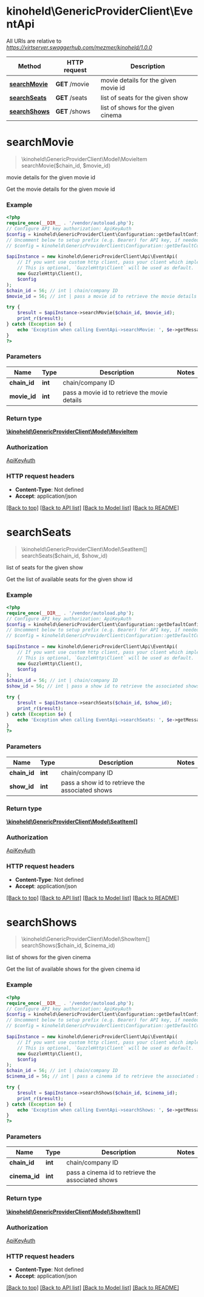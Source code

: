 # kinoheld\GenericProviderClient\EventApi

All URIs are relative to *https://virtserver.swaggerhub.com/mezmer/kinoheld/1.0.0*

Method | HTTP request | Description
------------- | ------------- | -------------
[**searchMovie**](EventApi.md#searchMovie) | **GET** /movie | movie details for the given movie id
[**searchSeats**](EventApi.md#searchSeats) | **GET** /seats | list of seats for the given show
[**searchShows**](EventApi.md#searchShows) | **GET** /shows | list of shows for the given cinema

# **searchMovie**
> \kinoheld\GenericProviderClient\Model\MovieItem searchMovie($chain_id, $movie_id)

movie details for the given movie id

Get the movie details for the given movie id

### Example
```php
<?php
require_once(__DIR__ . '/vendor/autoload.php');
// Configure API key authorization: ApiKeyAuth
$config = kinoheld\GenericProviderClient\Configuration::getDefaultConfiguration()->setApiKey('apiKey', 'YOUR_API_KEY');
// Uncomment below to setup prefix (e.g. Bearer) for API key, if needed
// $config = kinoheld\GenericProviderClient\Configuration::getDefaultConfiguration()->setApiKeyPrefix('apiKey', 'Bearer');

$apiInstance = new kinoheld\GenericProviderClient\Api\EventApi(
    // If you want use custom http client, pass your client which implements `GuzzleHttp\ClientInterface`.
    // This is optional, `GuzzleHttp\Client` will be used as default.
    new GuzzleHttp\Client(),
    $config
);
$chain_id = 56; // int | chain/company ID
$movie_id = 56; // int | pass a movie id to retrieve the movie details

try {
    $result = $apiInstance->searchMovie($chain_id, $movie_id);
    print_r($result);
} catch (Exception $e) {
    echo 'Exception when calling EventApi->searchMovie: ', $e->getMessage(), PHP_EOL;
}
?>
```

### Parameters

Name | Type | Description  | Notes
------------- | ------------- | ------------- | -------------
 **chain_id** | **int**| chain/company ID |
 **movie_id** | **int**| pass a movie id to retrieve the movie details |

### Return type

[**\kinoheld\GenericProviderClient\Model\MovieItem**](../Model/MovieItem.md)

### Authorization

[ApiKeyAuth](../../README.md#ApiKeyAuth)

### HTTP request headers

 - **Content-Type**: Not defined
 - **Accept**: application/json

[[Back to top]](#) [[Back to API list]](../../README.md#documentation-for-api-endpoints) [[Back to Model list]](../../README.md#documentation-for-models) [[Back to README]](../../README.md)

# **searchSeats**
> \kinoheld\GenericProviderClient\Model\SeatItem[] searchSeats($chain_id, $show_id)

list of seats for the given show

Get the list of available seats for the given show id

### Example
```php
<?php
require_once(__DIR__ . '/vendor/autoload.php');
// Configure API key authorization: ApiKeyAuth
$config = kinoheld\GenericProviderClient\Configuration::getDefaultConfiguration()->setApiKey('apiKey', 'YOUR_API_KEY');
// Uncomment below to setup prefix (e.g. Bearer) for API key, if needed
// $config = kinoheld\GenericProviderClient\Configuration::getDefaultConfiguration()->setApiKeyPrefix('apiKey', 'Bearer');

$apiInstance = new kinoheld\GenericProviderClient\Api\EventApi(
    // If you want use custom http client, pass your client which implements `GuzzleHttp\ClientInterface`.
    // This is optional, `GuzzleHttp\Client` will be used as default.
    new GuzzleHttp\Client(),
    $config
);
$chain_id = 56; // int | chain/company ID
$show_id = 56; // int | pass a show id to retrieve the associated shows

try {
    $result = $apiInstance->searchSeats($chain_id, $show_id);
    print_r($result);
} catch (Exception $e) {
    echo 'Exception when calling EventApi->searchSeats: ', $e->getMessage(), PHP_EOL;
}
?>
```

### Parameters

Name | Type | Description  | Notes
------------- | ------------- | ------------- | -------------
 **chain_id** | **int**| chain/company ID |
 **show_id** | **int**| pass a show id to retrieve the associated shows |

### Return type

[**\kinoheld\GenericProviderClient\Model\SeatItem[]**](../Model/SeatItem.md)

### Authorization

[ApiKeyAuth](../../README.md#ApiKeyAuth)

### HTTP request headers

 - **Content-Type**: Not defined
 - **Accept**: application/json

[[Back to top]](#) [[Back to API list]](../../README.md#documentation-for-api-endpoints) [[Back to Model list]](../../README.md#documentation-for-models) [[Back to README]](../../README.md)

# **searchShows**
> \kinoheld\GenericProviderClient\Model\ShowItem[] searchShows($chain_id, $cinema_id)

list of shows for the given cinema

Get the list of available shows for the given cinema id

### Example
```php
<?php
require_once(__DIR__ . '/vendor/autoload.php');
// Configure API key authorization: ApiKeyAuth
$config = kinoheld\GenericProviderClient\Configuration::getDefaultConfiguration()->setApiKey('apiKey', 'YOUR_API_KEY');
// Uncomment below to setup prefix (e.g. Bearer) for API key, if needed
// $config = kinoheld\GenericProviderClient\Configuration::getDefaultConfiguration()->setApiKeyPrefix('apiKey', 'Bearer');

$apiInstance = new kinoheld\GenericProviderClient\Api\EventApi(
    // If you want use custom http client, pass your client which implements `GuzzleHttp\ClientInterface`.
    // This is optional, `GuzzleHttp\Client` will be used as default.
    new GuzzleHttp\Client(),
    $config
);
$chain_id = 56; // int | chain/company ID
$cinema_id = 56; // int | pass a cinema id to retrieve the associated shows

try {
    $result = $apiInstance->searchShows($chain_id, $cinema_id);
    print_r($result);
} catch (Exception $e) {
    echo 'Exception when calling EventApi->searchShows: ', $e->getMessage(), PHP_EOL;
}
?>
```

### Parameters

Name | Type | Description  | Notes
------------- | ------------- | ------------- | -------------
 **chain_id** | **int**| chain/company ID |
 **cinema_id** | **int**| pass a cinema id to retrieve the associated shows |

### Return type

[**\kinoheld\GenericProviderClient\Model\ShowItem[]**](../Model/ShowItem.md)

### Authorization

[ApiKeyAuth](../../README.md#ApiKeyAuth)

### HTTP request headers

 - **Content-Type**: Not defined
 - **Accept**: application/json

[[Back to top]](#) [[Back to API list]](../../README.md#documentation-for-api-endpoints) [[Back to Model list]](../../README.md#documentation-for-models) [[Back to README]](../../README.md)

